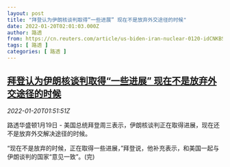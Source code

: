 ```yaml
---
layout: post
title: "拜登认为伊朗核谈判取得“一些进展” 现在不是放弃外交途径的时候"
date: 2022-01-20T02:01:03.000Z
author: 路透
from: https://cn.reuters.com/article/us-biden-iran-nuclear-0120-idCNKBS2JU059
tags: [ 路透 ]
categories: [ 路透 ]
---
```

<!--1642644063000-->
[拜登认为伊朗核谈判取得“一些进展” 现在不是放弃外交途径的时候](https://cn.reuters.com/article/us-biden-iran-nuclear-0120-idCNKBS2JU059)
------

<div>
<div><i>2022-01-20T01:51:51Z</i></div><p>路透华盛顿1月19日 - 美国总统拜登周三表示，伊朗核谈判正在取得进展，现在还不是放弃外交解决途径的时候。</p><p>“现在不是放弃的时候，正在取得一些进展，”拜登说，他补充表示，和美国一起与伊朗谈判的国家“意见一致”。(完)</p>
</div>
